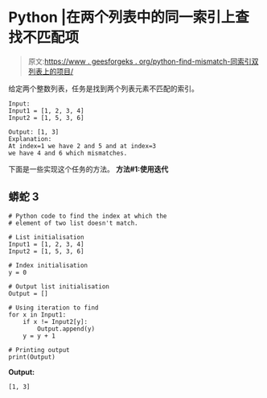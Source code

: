 # Python |在两个列表中的同一索引上查找不匹配项

> 原文:[https://www . geesforgeks . org/python-find-mismatch-同索引双列表上的项目/](https://www.geeksforgeeks.org/python-find-mismatch-item-on-same-index-in-two-list/)

给定两个整数列表，任务是找到两个列表元素不匹配的索引。

```
Input:
Input1 = [1, 2, 3, 4]
Input2 = [1, 5, 3, 6]

Output: [1, 3]
Explanation:
At index=1 we have 2 and 5 and at index=3
we have 4 and 6 which mismatches.
```

下面是一些实现这个任务的方法。
**方法#1:使用迭代**

## 蟒蛇 3

```
# Python code to find the index at which the
# element of two list doesn't match.

# List initialisation
Input1 = [1, 2, 3, 4]
Input2 = [1, 5, 3, 6]

# Index initialisation
y = 0

# Output list initialisation
Output = []

# Using iteration to find
for x in Input1:
    if x != Input2[y]:
        Output.append(y)
    y = y + 1

# Printing output
print(Output)
```

**Output:** 

```
[1, 3]
```
